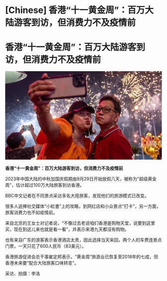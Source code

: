 # [Chinese] 香港“十一黄金周”：百万大陆游客到访，但消费力不及疫情前

#  香港“十一黄金周”：百万大陆游客到访，但消费力不及疫情前

![](p0gj1r4l.jpg)

**香港“十一黄金周”：百万大陆游客到访，但消费力不及疫情前**


2023年中国大陆的中秋加国庆假期由9月29日开始放假八天，被称为"超级黄金周"，估计超过100万大陆旅客到访香港。

BBC中文记者在不同景点采访多名大陸旅客，发现他们的旅游模式已改变。

很多人追捧社交媒体“小紅書”上的攻略，到网红店和小众景点“打卡”，另一方面，旅客消费力也不如疫情前。

来自北京的王女士对记者说，“不像过去老说咱们香港是购物天堂，说要到这里买，现在到这儿来也就是看一看”，并表示来港九天都沒有购物。

也有来自广东的游客表示香港酒店太贵，因此选择当天来回，两个人的车费连景点门票，一天只花了600人民币（83美元）。

香港旅游促进会总干事崔定邦表示，“黄金周”旅游业已恢复至2018年的七成，但香港未来要“配合大陆旅客口味转变”。

采访、拍摄：李洛


